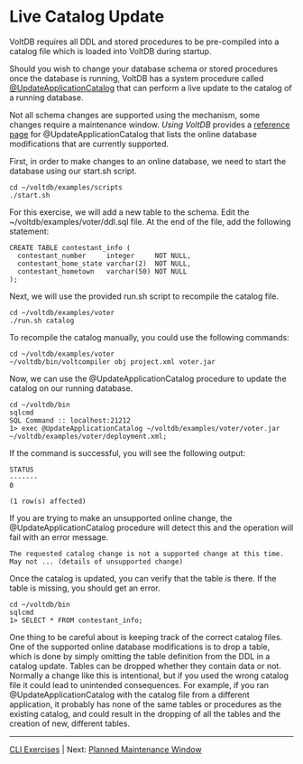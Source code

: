 # Live Catalog Update #

VoltDB requires all DDL and stored procedures to be pre-compiled into a catalog file which is loaded into VoltDB during startup.  

Should you wish to change your database schema or stored procedures once the database is running, VoltDB has a system procedure called [@UpdateApplicationCatalog](http://community.voltdb.com/docs/UsingVoltDB/sysprocupdateappcatalog) that can perform a live update to the catalog of a running database.  

Not all schema changes are supported using the mechanism, some changes require a maintenance window.  *Using VoltDB* provides a [reference page](http://community.voltdb.com/docs/UsingVoltDB/sysprocupdateappcatalog) for @UpdateApplicationCatalog that lists the online database modifications that are currently supported.

First, in order to make changes to an online database, we need to start the database using our start.sh script.

    cd ~/voltdb/examples/scripts
    ./start.sh

For this exercise, we will add a new table to the schema.  Edit the ~/voltdb/examples/voter/ddl.sql file.  At the end of the file, add the following statement:

    CREATE TABLE contestant_info (
      contestant_number     integer     NOT NULL,
      contestant_home_state varchar(2)  NOT NULL,
      contestant_hometown   varchar(50) NOT NULL
    );

Next, we will use the provided run.sh script to recompile the catalog file.

    cd ~/voltdb/examples/voter
    ./run.sh catalog

To recompile the catalog manually, you could use the following commands:

    cd ~/voltdb/examples/voter
    ~/voltdb/bin/voltcompiler obj project.xml voter.jar

Now, we can use the @UpdateApplicationCatalog procedure to update the catalog on our running database.

    cd ~/voltdb/bin
    sqlcmd
    SQL Command :: localhost:21212
    1> exec @UpdateApplicationCatalog ~/voltdb/examples/voter/voter.jar ~/voltdb/examples/voter/deployment.xml;

If the command is successful, you will see the following output:

    STATUS 
    -------
    0

    (1 row(s) affected)

If you are trying to make an unsupported online change, the @UpdateApplicationCatalog procedure will detect this and the operation will fail with an error message.

    The requested catalog change is not a supported change at this time.  
    May not ... (details of unsupported change)

Once the catalog is updated, you can verify that the table is there.  If the table is missing, you should get an error.

    cd ~/voltdb/bin
    sqlcmd
    1> SELECT * FROM contestant_info;

One thing to be careful about is keeping track of the correct catalog files.  One of the supported online database modifications is to drop a table, which is done by simply omitting the table definition from the DDL in a catalog update.  Tables can be dropped whether they contain data or not.  Normally a change like this is intentional, but if you used the wrong catalog file it could lead to unintended consequences.  For example, if you ran @UpdateApplicationCatalog with the catalog file from a different application, it probably has none of the same tables or procedures as the existing catalog, and could result in the dropping of all the tables and the creation of new, different tables.

-------------------------

[CLI Exercises](ops_exercises_cli.md) | Next: [Planned Maintenance Window](ex_cli_05_maintenance.md)
